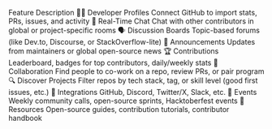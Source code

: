 Feature	Description
🧑‍💻 Developer Profiles	Connect GitHub to import stats, PRs, issues, and activity
💬 Real-Time Chat	Chat with other contributors in global or project-specific rooms
🗣️ Discussion Boards	Topic-based forums (like Dev.to, Discourse, or StackOverflow-lite)
📢 Announcements	Updates from maintainers or global open-source news
🏆 Contributions	Leaderboard, badges for top contributors, daily/weekly stats
🤝 Collaboration	Find people to co-work on a repo, review PRs, or pair program
🔍 Discover Projects	Filter repos by tech stack, tag, or skill level (good first issues, etc.)
🔗 Integrations	GitHub, Discord, Twitter/X, Slack, etc.
📅 Events	Weekly community calls, open-source sprints, Hacktoberfest events
🧠 Resources	Open-source guides, contribution tutorials, contributor handbook